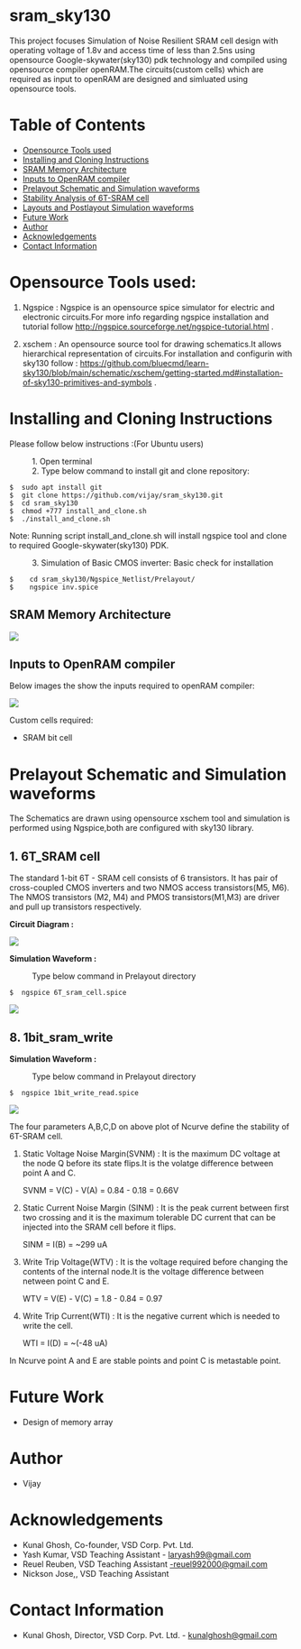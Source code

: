 # sram_sky130
This project focuses Simulation of Noise Resilient SRAM cell design with operating voltage of 1.8v 
and access time of less than 2.5ns using opensource Google-skywater(sky130) pdk technology and compiled using 
opensource compiler openRAM.The circuits(custom cells) which are required as input to openRAM 
are designed and simluated using opensource tools.

# Table of Contents  
- [Opensource Tools used](#Opensource-Tools-used)  
- [Installing and Cloning Instructions](#Installing-and-Cloning-Instructions)  
- [SRAM Memory Architecture](##SRAM-Memory-Architecture)
- [Inputs to OpenRAM compiler](##Inputs-to-OpenRAM-compiler)
- [Prelayout Schematic and Simulation waveforms](#Prelayout-Schematic-and-Simulation-waveforms)
- [Stability Analysis of 6T-SRAM cell](##Stability-Analysis-of-6T-SRAM-cell)
- [Layouts and Postlayout Simulation waveforms](#Layouts-and-Postlayout-Simulation-waveforms)
- [Future Work](#future-work) 
- [Author](#Author)
- [Acknowledgements](#Acknowledgements)  
- [Contact Information](#Contact-information) 

# Opensource Tools used:

1. Ngspice : Ngspice is an opensource spice simulator for electric and electronic circuits.For more info regarding ngspice installation and tutorial follow http://ngspice.sourceforge.net/ngspice-tutorial.html .

2. xschem : An opensource source tool for drawing schematics.It allows hierarchical representation of circuits.For installation and configurin with sky130 follow :
https://github.com/bluecmd/learn-sky130/blob/main/schematic/xschem/getting-started.md#installation-of-sky130-primitives-and-symbols .

# Installing and Cloning Instructions

Please follow below instructions :(For Ubuntu users)
<dl>
    <dd> 1. Open terminal </dd>
    <dd> 2. Type below command to install git and clone repository: </dd>
</dl>

```
$  sudo apt install git
$  git clone https://github.com/vijay/sram_sky130.git
$  cd sram_sky130
$  chmod +777 install_and_clone.sh
$  ./install_and_clone.sh

```
Note: Running script install_and_clone.sh will install ngspice tool and clone to required Google-skywater(sky130) PDK.

<dl>
  <dd> 3. Simulation of Basic CMOS inverter: Basic check for installation </dd>
</dl>

```
$    cd sram_sky130/Ngspice_Netlist/Prelayout/ 
$    ngspice inv.spice 
```


## SRAM Memory Architecture

![](https://github.com/Vijay056/-Simulation-of-Noise-Resilient-SRAM-Cell-Designs/blob/main/micromachines-14-00581-g003.webp)

## Inputs to OpenRAM compiler
Below images the show the inputs required to openRAM compiler:

![]([https://github.com/Deepak42074/vsdsram_sky130/blob/main/Others/Openram_Compiler.png](https://www.mdpi.com/micromachines/micromachines-14-00581/article_deploy/html/images/micromachines-14-00581-g003-550.jpg))

Custom cells required:
* SRAM bit cell

# Prelayout Schematic and Simulation waveforms
The Schematics are drawn using opensource xschem tool and simulation is performed using Ngspice,both are configured with sky130 library.


## 1. 6T_SRAM cell 
The standard 1-bit 6T - SRAM cell consists of 6 transistors. It has pair of cross-coupled CMOS inverters and two NMOS access transistors(M5, M6). 
The NMOS transistors (M2, M4) and PMOS transistors(M1,M3) are driver and pull up transistors respectively.

**Circuit Diagram :**

![](https://github.com/Deepak42074/vsdsram_sky130/blob/main/Schematics/6T_sram_cell.png)

**Simulation Waveform :**
<dl>
  <dd> Type below command in Prelayout directory </dd>
</dl>

```
$  ngspice 6T_sram_cell.spice 
```

![](https://github.com/Deepak42074/vsdsram_sky130/blob/main/Simulation_Waveform/Prelayout/6T_sram_cell.png)



## 8. 1bit_sram_write 
**Simulation Waveform :**
<dl>
  <dd> Type below command in Prelayout directory </dd>
</dl>
 
```
$  ngspice 1bit_write_read.spice
```

![](https://github.com/Deepak42074/vsdsram_sky130/blob/main/Simulation_Waveform/Prelayout/1bit_sram_write.png)



The four parameters A,B,C,D on above plot of Ncurve  define the stability of 6T-SRAM cell.

1. Static Voltage Noise Margin(SVNM) : It is the maximum DC voltage at the node Q before its state flips.It is the volatge difference between point A and C.

    SVNM = V(C) - V(A) = 0.84 - 0.18 = 0.66V
    
2. Static Current Noise Margin (SINM) : It is the peak current between first two crossing and it is the maximum tolerable DC current that can be injected into the SRAM cell     before it flips.

    SINM = I(B) = ~299 uA
    
3. Write Trip Voltage(WTV) : It is the voltage required before changing the contents of the internal node.It is the voltage difference between netween point C and E.
   
   WTV = V(E) - V(C) = 1.8 - 0.84 = 0.97
   
4. Write Trip Current(WTI) : It is the negative current which is needed to write the cell.
   
   WTI = I(D) = ~(-48 uA)
   
In Ncurve point A and E are stable points and point C is metastable point.

# Future Work
* Design of memory array

# Author
* Vijay

# Acknowledgements  
* Kunal Ghosh, Co-founder, VSD Corp. Pvt. Ltd.
* Yash Kumar, VSD Teaching Assistant  - laryash99@gmail.com
* Reuel Reuben, VSD Teaching Assistant  -reuel992000@gmail.com
* Nickson Jose,, VSD Teaching Assistant

# Contact Information  
* Kunal Ghosh, Director, VSD Corp. Pvt. Ltd. - kunalghosh@gmail.com








